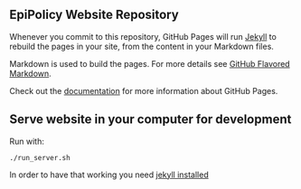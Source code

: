 ## EpiPolicy Website Repository

Whenever you commit to this repository, GitHub Pages will run [Jekyll](https://jekyllrb.com/) to rebuild the pages in your site, from the content in your Markdown files.

Markdown is used to build the pages. For more details see [GitHub Flavored Markdown](https://guides.github.com/features/mastering-markdown/).

Check out the [documentation](https://docs.github.com/categories/github-pages-basics/) for more information about GitHub Pages.

## Serve website in your computer for development

Run with:

    ./run_server.sh

In order to have that working you need [jekyll installed](https://jekyllrb.com/docs/installation/)